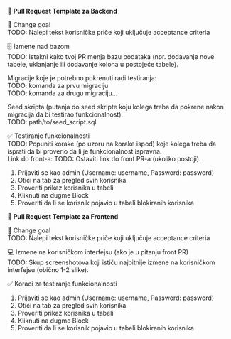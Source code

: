 📄 **Pull Request Template za Backend**

🎯 Change goal  
TODO: Nalepi tekst korisničke priče koji uključuje acceptance criteria

🗄️ Izmene nad bazom  
TODO: Istakni kako tvoj PR menja bazu podataka (npr. dodavanje nove tabele, uklanjanje ili dodavanje kolona u postojeće tabele).

Migracije koje je potrebno pokrenuti radi testiranja:  
TODO: komanda za prvu migraciju  
TODO: komanda za drugu migraciju...
  
Seed skripta (putanja do seed skripte koju kolega treba da pokrene nakon migracija da bi testirao funkcionalnost):  
TODO: path/to/seed_script.sql

✅ Testiranje funkcionalnosti  
TODO: Popuniti korake (po uzoru na korake ispod) koje kolega treba da isprati da bi proverio da li je funkcionalnost ispravna.  
Link do front-a: TODO: Ostaviti link do front PR-a (ukoliko postoji).  
1. Prijaviti se kao admin (Username: username, Password: password)
2. Otići na tab za pregled svih korisnika
3. Proveriti prikaz korisnika u tabeli
4. Kliknuti na dugme Block
5. Proveriti da li se korisnik pojavio u tabeli blokiranih korisnika

📄 **Pull Request Template za Frontend**  

🎯 Change goal  
TODO: Nalepi tekst korisničke priče koji uključuje acceptance criteria
  
💻 Izmene na korisničkom interfejsu (ako je u pitanju front PR)  
TODO: Skup screenshotova koji ističu najbitnije izmene na korisničkom interfejsu (obično 1-2 slike).  
  
✅ Koraci za testiranje funkcionalnosti  
1. Prijaviti se kao admin (Username: username, Password: password)
2. Otići na tab za pregled svih korisnika
3. Proveriti prikaz korisnika u tabeli
4. Kliknuti na dugme Block
5. Proveriti da li se korisnik pojavio u tabeli blokiranih korisnika
